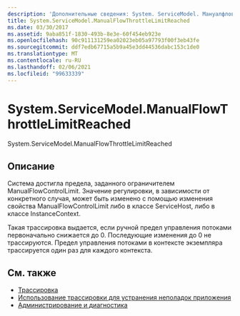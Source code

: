 ```yaml
---
description: 'Дополнительные сведения: System. ServiceModel. Мануалфловсроттлелимитреачед'
title: System.ServiceModel.ManualFlowThrottleLimitReached
ms.date: 03/30/2017
ms.assetid: 9aba851f-1830-493b-8e3e-60f454eb923e
ms.openlocfilehash: 90c911131259ea02023eb05a97793f00f3eb43fe
ms.sourcegitcommit: ddf7edb67715a5b9a45e3dd44536dabc153c1de0
ms.translationtype: MT
ms.contentlocale: ru-RU
ms.lasthandoff: 02/06/2021
ms.locfileid: "99633339"
---
```

# <a name="systemservicemodelmanualflowthrottlelimitreached"></a>System.ServiceModel.ManualFlowThrottleLimitReached

System.ServiceModel.ManualFlowThrottleLimitReached  
  
## <a name="description"></a>Описание  

 Система достигла предела, заданного ограничителем ManualFlowControlLimit. Значение регулировки, в зависимости от конкретного случая, может быть изменено с помощью изменения свойства ManualFlowControlLimit либо в классе ServiceHost, либо в классе InstanceContext.  
  
 Такая трассировка выдается, если ручной предел управления потоками первоначально снижается до 0. Последующие изменения до 0 не трассируются. Предел управления потоками в контексте экземпляра трассируется один раз для каждого контекста.  
  
## <a name="see-also"></a>См. также

- [Трассировка](index.md)
- [Использование трассировки для устранения неполадок приложения](using-tracing-to-troubleshoot-your-application.md)
- [Администрирование и диагностика](../index.md)
